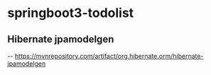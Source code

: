 # springboot3-todolist

## Hibernate jpamodelgen
-- https://mvnrepository.com/artifact/org.hibernate.orm/hibernate-jpamodelgen